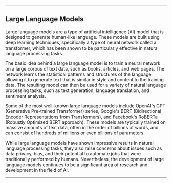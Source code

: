 
---

## Large Language Models 

Large language models are a type of artificial intelligence (AI) model that is designed to generate human-like language. These models are built using deep learning techniques, specifically a type of neural network called a transformer, which has been shown to be particularly effective in natural language processing tasks.

The basic idea behind a large language model is to train a neural network on a large corpus of text data, such as books, articles, and web pages. The network learns the statistical patterns and structures of the language, allowing it to generate text that is similar in style and content to the training data. The resulting model can then be used for a variety of natural language processing tasks, such as text generation, language translation, and sentiment analysis.

Some of the most well-known large language models include OpenAI's GPT (Generative Pre-trained Transformer) series, Google's BERT (Bidirectional Encoder Representations from Transformers), and Facebook's RoBERTa (Robustly Optimized BERT approach). These models are typically trained on massive amounts of text data, often in the order of billions of words, and can consist of hundreds of millions or even billions of parameters.

While large language models have shown impressive results in natural language processing tasks, they also raise concerns about issues such as data privacy, bias, and their potential to automate jobs that were traditionally performed by humans. Nevertheless, the development of large language models continues to be a significant area of research and development in the field of AI.

---
